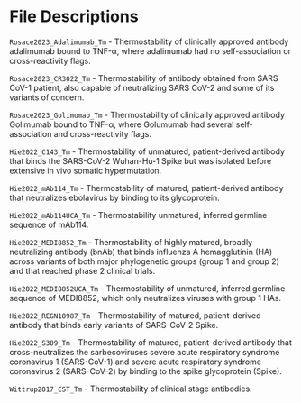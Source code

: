# File Descriptions

`Rosace2023_Adalimumab_Tm` - Thermostability of clinically approved antibody adalimumab bound to TNF-α, where adalimumab had no self-association or cross-reactivity flags.

`Rosace2023_CR3022_Tm` - Thermostability of antibody obtained from SARS CoV-1 patient, also capable of neutralizing SARS CoV-2 and some of its variants of concern.

`Rosace2023_Golimumab_Tm` - Thermostability of clinically approved antibody Golimumab bound to TNF-α, where Golumumab had several self-association and cross-reactivity flags.

`Hie2022_C143_Tm` - Thermostability of unmatured, patient-derived antibody that binds the SARS-CoV-2 Wuhan-Hu-1 Spike but was isolated before extensive in vivo somatic hypermutation.

`Hie2022_mAb114_Tm` - Thermostability of matured, patient-derived antibody that neutralizes ebolavirus by binding to its glycoprotein.

`Hie2022_mAb114UCA_Tm` -  Thermostability unmatured, inferred germline sequence of mAb114.

`Hie2022_MEDI8852_Tm` - Thermostability of highly matured, broadly neutralizing antibody (bnAb) that binds influenza A hemagglutinin (HA) across variants of both major phylogenetic groups (group 1 and group 2) and that reached phase 2 clinical trials.

`Hie2022_MEDI8852UCA_Tm` - Thermostability of unmatured, inferred germline sequence of MEDI8852, which only neutralizes viruses with group 1 HAs.

`Hie2022_REGN10987_Tm` - Thermostability of matured, patient-derived antibody that binds early variants of SARS-CoV-2 Spike.

`Hie2022_S309_Tm` - Thermostability of matured, patient-derived antibody that cross-neutralizes the sarbecoviruses severe acute respiratory syndrome coronavirus 1 (SARS-CoV-1) and severe acute respiratory syndrome coronavirus 2 (SARS-CoV-2) by binding to the spike glycoprotein (Spike).

`Wittrup2017_CST_Tm` - Thermostability of clinical stage antibodies.
